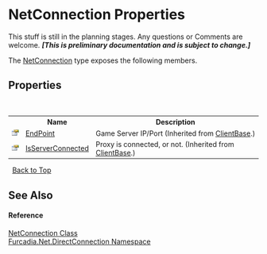 # NetConnection Properties
This stuff is still in the planning stages. Any questions or Comments are welcome. _**\[This is preliminary documentation and is subject to change.\]**_

The <a href="T_Furcadia_Net_DirectConnection_NetConnection">NetConnection</a> type exposes the following members.


## Properties
&nbsp;<table><tr><th></th><th>Name</th><th>Description</th></tr><tr><td>![Public property](media/pubproperty.gif "Public property")</td><td><a href="P_Furcadia_Net_DirectConnection_ClientBase_EndPoint">EndPoint</a></td><td>
Game Server IP/Port
 (Inherited from <a href="T_Furcadia_Net_DirectConnection_ClientBase">ClientBase</a>.)</td></tr><tr><td>![Public property](media/pubproperty.gif "Public property")</td><td><a href="P_Furcadia_Net_DirectConnection_ClientBase_IsServerConnected">IsServerConnected</a></td><td>
Proxy is connected, or not.
 (Inherited from <a href="T_Furcadia_Net_DirectConnection_ClientBase">ClientBase</a>.)</td></tr></table>&nbsp;
<a href="#netconnection-properties">Back to Top</a>

## See Also


#### Reference
<a href="T_Furcadia_Net_DirectConnection_NetConnection">NetConnection Class</a><br /><a href="N_Furcadia_Net_DirectConnection">Furcadia.Net.DirectConnection Namespace</a><br />